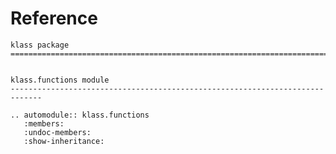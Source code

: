 # Reference

<!--
The content of the {eval-rst} block below is generated by the command:
poetry run sphinx-apidoc -T -f -t ./docs/templates -o ./docs ./src
from the root directory.

You need to rerun the command when python files are added, deleted or renamed.
Copy the content from the generated
klass.rst file to the {eval-rst} block below and
delete the .rst file afterwards.
-->

```{eval-rst}
klass package
=============================================================================


klass.functions module
-----------------------------------------------------------------------------

.. automodule:: klass.functions
   :members:
   :undoc-members:
   :show-inheritance:
```

